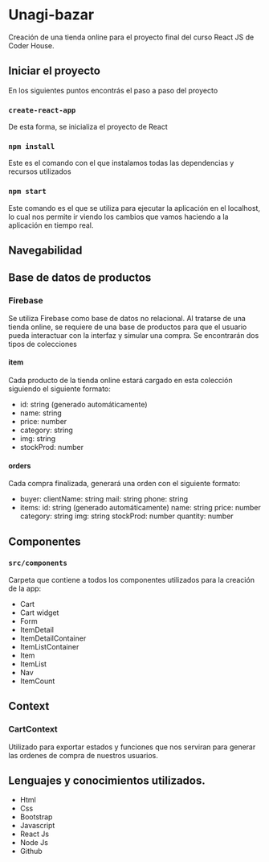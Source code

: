 # Unagi-bazar

Creación de una tienda online para el proyecto final del curso React JS de Coder House.

## Iniciar el proyecto

En los siguientes puntos encontrás el paso a paso del proyecto

### `create-react-app`

De esta forma, se inicializa el proyecto de React

### `npm install`

Este es el comando con el que instalamos todas las dependencias y recursos utilizados

### `npm start`

Este comando es el que se utiliza para ejecutar la aplicación en el localhost, lo cual nos permite ir viendo los cambios que vamos haciendo a la aplicación en tiempo real.


## Navegabilidad





## Base de datos de productos

### Firebase

Se utiliza Firebase como base de datos no relacional. Al tratarse de una tienda online, se requiere de una base de productos para que el usuario pueda interactuar con la interfaz y simular una compra. Se encontrarán dos tipos de colecciones

#### item
Cada producto de la tienda online estará cargado en esta colección siguiendo el siguiente formato:

+ id: string (generado automáticamente)
+ name: string
+ price: number
+ category: string
+ img: string
+ stockProd: number

#### orders
Cada compra finalizada, generará una orden con el siguiente formato:

+ buyer:
clientName: string
mail: string
phone: string
+ items:
id: string (generado automáticamente)
name: string
price: number
category: string
img: string
stockProd: number
quantity: number



## Componentes

### `src/components`

Carpeta que contiene a todos los componentes utilizados para la creación de la app:

+ Cart
+ Cart widget
+ Form
+ ItemDetail
+ ItemDetailContainer
+ ItemListContainer
+ Item
+ ItemList
+ Nav
+ ItemCount

## Context

### CartContext 
Utilizado para exportar estados y funciones que nos serviran para generar las ordenes de compra de nuestros usuarios.

## Lenguajes y conocimientos utilizados.

+ Html
+ Css
+ Bootstrap
+ Javascript
+ React Js
+ Node Js
+ Github
